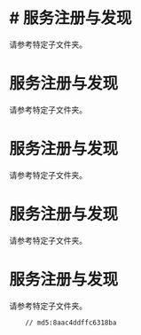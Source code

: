 # # 服务注册与发现

请参考特定子文件夹。

# 服务注册与发现

请参考特定子文件夹。

# 服务注册与发现

请参考特定子文件夹。

# 服务注册与发现

请参考特定子文件夹。

# 服务注册与发现

请参考特定子文件夹。

		// md5:8aac4ddffc6318ba